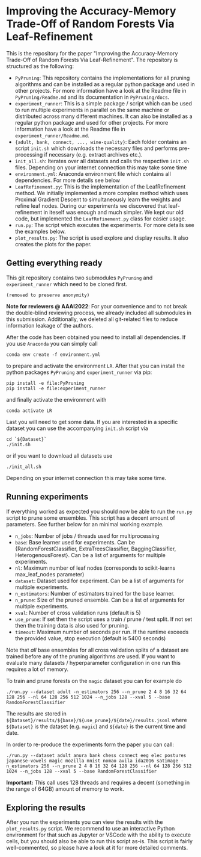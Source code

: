 # Improving the Accuracy-Memory Trade-Off of Random Forests Via Leaf-Refinement

This is the repository for the paper "Improving the Accuracy-Memory Trade-Off of Random Forests Via Leaf-Refinement". The repository is structured as the following:

- `PyPruning`: This repository contains the implementations for all pruning algorithms and can be installed as a regular python package and used in other projects. For more information have a look at the Readme file in `PyPruning/Readme.md` and its documentation in `PyPruning/docs`.
- `experiment_runner`: This is a simple package / script which can be used to run multiple experiments in parallel on the same machine or distributed across many different machines. It can also be installed as a regular python package and used for other projects. For more information have a look at the Readme file in `experiment_runner/Readme.md`.
- `{adult, bank, connect, ..., wine-quality}`: Each folder contains an script `init.sh` which downloads the necessary files and performs pre-processing if necessary (e.g. extract archives etc.). 
- `init_all.sh`: Iterates over all datasets and calls the respective `init.sh` files. Depending on your internet connection this may take some time
- `environment.yml`: Anaconda environment file which contains all dependencies. For more details see below
- `LeafRefinement.py`: This is the implementation of the LeafRefinement method. We initially implemented a more complex method which uses Proximal Gradient Descent to simultaneously learn the weights and refine leaf nodes. During our experiments we discovered that leaf-refinement in iteself was enough and much simpler. We kept our old code, but implemented the `LeafRefinement.py` class for easier usage.
- `run.py`: The script which executes the experiments. For more details see the examples below.
- `plot_results.py`: The script is used explore and display results. It also creates the plots for the paper.

## Getting everything ready

This git repository contains two submodules `PyPruning` and `experiment_runner` which need to be cloned first. 

    (removed to preserve anonymity)

**Note for reviewers @ AAAI2022**: For your convenience and to not break the double-blind reviewing process, we already included all submodules in this submission. Additionally, we deleted all git-related files to reduce information leakage of the authors.

After the code has been obtained you need to install all dependencies. If you use `Anaconda` you can simply call

    conda env create -f environment.yml

to prepare and activate the environment `LR`. After that you can install the python packages `PyPruning` and `experiment_runner` via pip:

    pip install -e file:PyPruning
    pip install -e file:experiment_runner

and finally activate the environment with

    conda activate LR

Last you will need to get some data. If you are interested in a specific dataset you can use the accompanying `init.sh` script via

    cd `${Dataset}`
    ./init.sh

or if you want to download all datasets use

    ./init_all.sh

Depending on your internet connection this may take some time.

## Running experiments

If everything worked as expected you should now be able to run the `run.py` script to prune some ensembles. This script has a decent amount of parameters. See further below for an minimal working example.

- `n_jobs`: Number of jobs / threads used for multiprocessing
- `base`: Base learner used for experiments. Can be {RandomForestClassifier, ExtraTreesClassifier, BaggingClassifier, HeterogenousForest}. Can be a list of arguments for multiple experiments. 
- `nl`: Maximum number of leaf nodes (corresponds to scikit-learns max_leaf_nodes parameter)
- `dataset`: Dataset used for experiment. Can be a list of arguments for multiple experiments. 
- `n_estimators`: Number of estimators trained for the base learner.
- `n_prune`: Size of the pruned ensemble. Can be a list of arguments for multiple experiments. 
- `xval`: Number of cross validation runs (default is 5)
- `use_prune`: If set then the script uses a train / prune / test split. If not set then the training data is also used for pruning.
- `timeout`: Maximum number of seconds per run. If the runtime exceeds the provided value, stop execution (default is 5400 seconds)

Note that _all_ base ensembles for all cross validation splits of a dataset are trained before any of the pruning algorithms are used. If you want to evaluate many datasets / hyperparameter configuration in one run this requires a lot of memory. 

To train and prune forests on the `magic` dataset you can for example do

    ./run.py --dataset adult -n_estimators 256 --n_prune 2 4 8 16 32 64 128 256 --nl 64 128 256 512 1024 --n_jobs 128 --xval 5 --base RandomForestClassifier

The results are stored in `${Dataset}/results/${base}/${use_prune}/${date}/results.jsonl` where `${Dataset}` is the dataset (e.g. `magic`) and `${date}` is the current time and date.

In order to re-produce the experiments form the paper you can call:

    ./run.py --dataset adult anura bank chess connect eeg elec postures japanese-vowels magic mozilla mnist nomao avila ida2016 satimage -n_estimators 256 --n_prune 2 4 8 16 32 64 128 256 --nl 64 128 256 512 1024 --n_jobs 128 --xval 5 --base RandomForestClassifier

**Important:** This call uses 128 threads and requires a decent (something in the range of 64GB) amount of memory to work. 

## Exploring the results

After you run the experiments you can view the results with the `plot_results.py` script. We recommend to use an interactive Python environment for that such as Jupyter or VSCode with the ability to execute cells, but you should also be able to run this script as-is. This script is fairly well-commented, so please have a look at it for more detailed comments. 